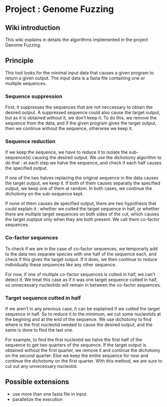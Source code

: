 # Project : Genome Fuzzing

## Wiki introduction

This wiki explains in details the algorithms implemented in the project Genome Fuzzing. 

## Principle

This tool looks for the minimal input data that causes a given program to return a given output. The input data is a fasta file containing one or multiple sequences.

### Sequence suppression

First, it suppresses the sequences that are not neccessary to obtain the desired output. A suppressed sequence could also cause the target output, but as it is obtained without it, we don't keep it. To do this, we remove the sequence from the data, and if the given program gives the target output, then we continue without the sequence, otherwise we keep it. 

### Sequence reduction

If we keep the sequence, we have to reduce it to isolate the sub-sequence(s) causing the desired output. We use the dichotomy algorithm to do that : at each step we halve the sequence, and check if each half causes the specified output. 

If one of the two halves replacing the original sequence in the data causes the target output, we keep it. If both of them causes separatly the specified output, we keep one of them at random. In both cases, we continue the dichotomy on the sub-sequence kept. 

If none of them causes de specified output, there are two hypothesis that could explain it : whether we cutted the target sequence in half, or whether there are multiple target sequences on both sides of the cut, which causes the target ouptput only when they are both present. We call them co-factor sequences. 

### Co-factor sequences

To check if we are in the case of co-factor sequences, we temporarly add to the data two separate species with one half of the sequence each, and check if this gives the target output. If it does, we then continue to reduce individually these sequences like any other sequence. 

For now, if one of multiple co-factor sequences is cutted in half, we can't detect it. We treat this case as if it was one target sequence cutted in half, so unnecessary nucleotids will remain in between the co-factor sequences. 

### Target sequence cutted in half

If we aren't in any previous case, it can be explained if we cutted the target sequence in half. So to reduce it to the minimum, we cut some nucleotids at the begining and at the end of the sequence. We use dichotomy to find where is the first nucleotid needed to cause the desired output, and the same is done to find the last one. 

For example, to find the first nucleotid we halve the first half of the sequence to get two quarters of the sequence. If the target output is obtained without the first quarter, we remove it and continue the dichotomy on the second quarter. Else we keep the entire sequence for now and continue the dichotomy on the first quarter. With this method, we are sure to cut out any unnecessary nucleotid. 

## Possible extensions

- use more than one fasta file in input
- parallelize the execution
